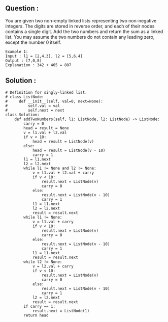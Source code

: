 ## Question :

You are given two non-empty linked lists representing two non-negative integers. The digits are stored in reverse order, and each of their nodes contains a single digit. Add the two numbers and return the sum as a linked list. You may assume the two numbers do not contain any leading zero, except the number 0 itself.
```
Example 1:
Input : l1 = [2,4,3], l2 = [5,6,4]
Output : [7,0,8]
Explanation : 342 + 465 = 807
```

## Solution :

```python3
# Definition for singly-linked list.
# class ListNode:
#     def __init__(self, val=0, next=None):
#         self.val = val
#         self.next = next
class Solution:
    def addTwoNumbers(self, l1: ListNode, l2: ListNode) -> ListNode:
        carry = 0
        head = result = None
        v = l1.val + l2.val
        if v < 10:
            head = result = ListNode(v)
        else:
            head = result = ListNode(v - 10)
            carry = 1
        l1 = l1.next
        l2 = l2.next
        while l1 != None and l2 != None:
            v = l1.val + l2.val + carry
            if v < 10:
                result.next = ListNode(v)
                carry = 0
            else:
                result.next = ListNode(v - 10)
                carry = 1
            l1 = l1.next
            l2 = l2.next
            result = result.next
        while l1 != None:
            v = l1.val + carry
            if v < 10:
                result.next = ListNode(v)
                carry = 0
            else:
                result.next = ListNode(v - 10)
                carry = 1
            l1 = l1.next
            result = result.next
        while l2 != None:
            v = l2.val + carry
            if v < 10:
                result.next = ListNode(v)
                carry = 0
            else:
                result.next = ListNode(v - 10)
                carry = 1
            l2 = l2.next
            result = result.next
        if carry == 1:
            result.next = ListNode(1)
        return head
```